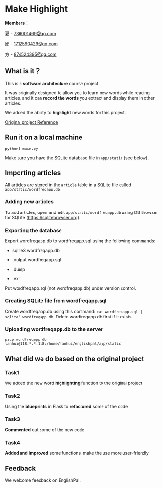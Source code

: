 # Make Highlight 

**Members**：

夏  - 736001469@qq.com

邱 - 1712590429@qq.com

方 - 874524395@qq.com




## What is it？



This is a **software architecture** course project.

It was originally designed to allow you to learn new words while reading articles, and it can **record the words** you extract and display them in other articles.

We added the ability to **highlight** new words for this project.

[Original project Reference](http://121.4.94.30:3000/mrlan/EnglishPal)



## Run it on a local machine

`python3 main.py`

Make sure you have the SQLite database file in `app/static` (see below).



## Importing articles

All articles are stored in the `article` table in a SQLite file called
`app/static/wordfreqapp.db`



### Adding new articles

To add articles, open and edit `app/static/wordfreqapp.db` using DB Browser for SQLite (https://sqlitebrowser.org).



### Exporting the database

Export wordfreqapp.db to wordfreqapp.sql using the following commands:

- sqlite3 wordfreqapp.db

- .output wordfreqapp.sql

- .dump

- .exit

Put wordfreqapp.sql (not wordfreqapp.db) under version control.

### Creating SQLite file from wordfreqapp.sql


Create wordfreqapp.db using this command: `cat wordfreqapp.sql |
sqlite3 wordfreqapp.db`.  Delete wordfreqapp.db first if it exists.


### Uploading wordfreqapp.db to the server

`pscp wordfreqapp.db lanhui@118.*.*.118:/home/lanhui/englishpal/app/static`



## What did we do based on the original project

### Task1

We added the new word **highlighting** function to the original project



### Task2

Using the **blueprints** in Flask to **refactored** some of the code



### Task3

**Commented** out some of the new code 



### Task4

**Added and improved** some functions, make the use more user-friendly



## Feedback

We welcome feedback on EnglishPal.
